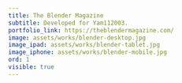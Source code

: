 ```yaml
---
title: The Blender Magazine
subtitle: Developed for Yam112003.
portfolio_link: https://theblendermagazine.com/
image: assets/works/blender-desktop.jpg
image_ipad: assets/works/blender-tablet.jpg
image_iphone: assets/works/blender-mobile.jpg
ord: 1
visible: true
---
```


